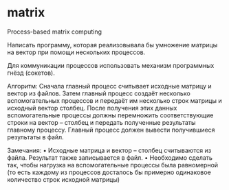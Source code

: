 # matrix
Process-based matrix computing

Написать программу, которая реализовывала бы умножение матрицы на вектор при помощи нескольких процессов. 

Для  коммуникации процессов использовать механизм программных гнёзд (сокетов). 

Алгоритм:
Сначала главный процесс считывает исходные матрицу и вектор из файлов. Затем главный процесс создаёт несколько вспомогательных процессов и передаёт им несколько строк матрицы и исходный вектор столбец. После получения этих данных вспомогательные процессы должны перемножить соответствующие строки на вектор – столбец и передать полученные результаты главному процессу. Главный процесс должен вывести получившиеся результаты в файл.
 

Замечания:
•	Исходные матрица и вектор – столбец считываются из файла. 
Результат также записывается в файл. 
•	Необходимо сделать так, чтобы нагрузка на вспомогательные процессы была равномерной (то есть каждому из процессов досталось бы примерно одинаковое количество строк исходной матрицы)
